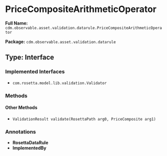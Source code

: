 # PriceCompositeArithmeticOperator

**Full Name:** `cdm.observable.asset.validation.datarule.PriceCompositeArithmeticOperator`

**Package:** `cdm.observable.asset.validation.datarule`

## Type: Interface

### Implemented Interfaces

- `com.rosetta.model.lib.validation.Validator`

### Methods

#### Other Methods

- `ValidationResult validate(RosettaPath arg0, PriceComposite arg1)`

### Annotations

- **RosettaDataRule**
- **ImplementedBy**

